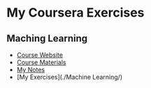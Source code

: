 # My Coursera Exercises

## Maching Learning
* [Course Website](https://www.coursera.org/learn/machine-learning)
* [Course Materials](http://cs229.stanford.edu/materials.html)
* [My Notes](https://www.zybuluo.com/TaoSama/note/675864)
* [My Exercises](./Machine Learning/)
